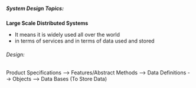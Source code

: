 ##### System Design Topics:

**Large Scale Distributed Systems** 
- It means it is widely used all over the world
- in terms of services and in terms of data used and stored

###### Design:
Product Specifications --> Features/Abstract Methods --> Data Definitions --> Objects --> Data Bases (To Store Data)
